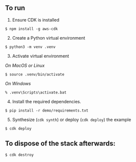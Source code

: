 ## To run
1. Ensure CDK is installed
```
$ npm install -g aws-cdk
```

2. Create a Python virtual environment
```
$ python3 -m venv .venv
```

3. Activate virtual environment

_On MacOS or Linux_
```
$ source .venv/bin/activate
```

_On Windows_
```
% .venv\Scripts\activate.bat
```

4. Install the required dependencies.

```
$ pip install -r demo/requirements.txt
```

5. Synthesize (`cdk synth`) or deploy (`cdk deploy`) the example

```
$ cdk deploy
```

## To dispose of the stack afterwards:

```
$ cdk destroy
```
